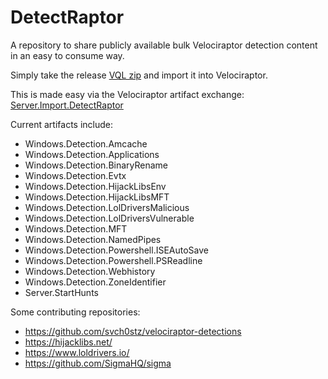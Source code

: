 # DetectRaptor
A repository to share publicly available bulk Velociraptor detection content in an easy to consume way.

Simply take the release [VQL zip](https://github.com/mgreen27/DetectRaptor/releases/download/DetectRaptor/DetectRaptorVQL.zip)
and import it into Velociraptor.  

This is made easy via the Velociraptor artifact exchange: [Server.Import.DetectRaptor](https://docs.velociraptor.app/exchange/artifacts/pages/detectraptor/)

Current artifacts include:
- Windows.Detection.Amcache
- Windows.Detection.Applications
- Windows.Detection.BinaryRename
- Windows.Detection.Evtx
- Windows.Detection.HijackLibsEnv
- Windows.Detection.HijackLibsMFT
- Windows.Detection.LolDriversMalicious
- Windows.Detection.LolDriversVulnerable
- Windows.Detection.MFT
- Windows.Detection.NamedPipes
- Windows.Detection.Powershell.ISEAutoSave
- Windows.Detection.Powershell.PSReadline
- Windows.Detection.Webhistory
- Windows.Detection.ZoneIdentifier
- Server.StartHunts

Some contributing repositories:
- https://github.com/svch0stz/velociraptor-detections
- https://hijacklibs.net/
- https://www.loldrivers.io/
- https://github.com/SigmaHQ/sigma
